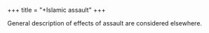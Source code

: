 +++
title = "+Islamic assault"
+++

General description of effects of assault are considered elsewhere.